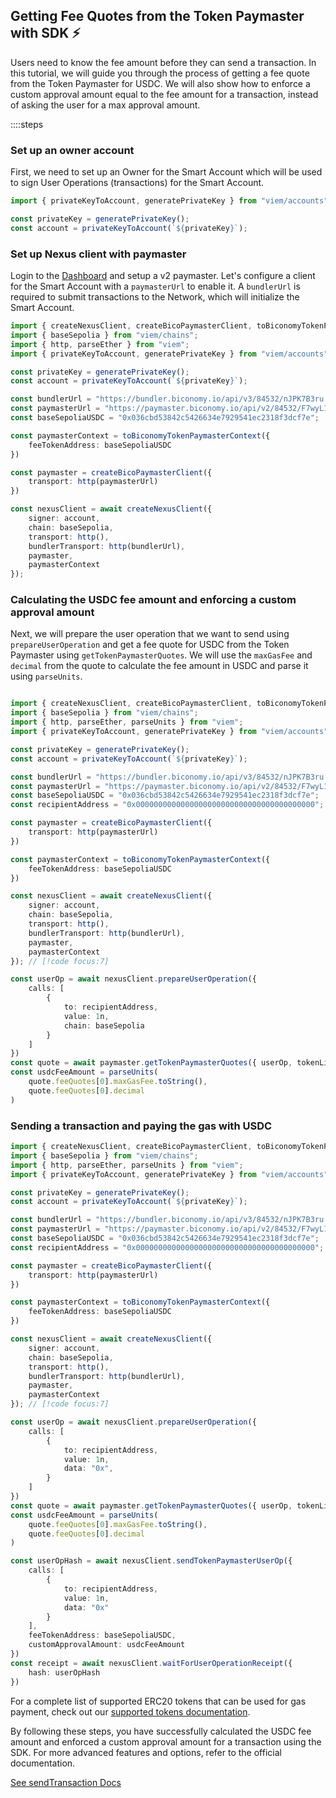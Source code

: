 ## Getting Fee Quotes from the Token Paymaster with SDK ⚡️

Users need to know the fee amount before they can send a transaction. In this tutorial, we will guide you through the process of getting a fee quote from the Token Paymaster for USDC.
We will also show how to  enforce a custom approval amount equal to the fee amount for a transaction, instead of asking the user for a max approval amount.

::::steps

### Set up an owner account
First, we need to set up an Owner for the Smart Account which will be used to sign User Operations (transactions) for the Smart Account.

```typescript twoslash
import { privateKeyToAccount, generatePrivateKey } from "viem/accounts";

const privateKey = generatePrivateKey();
const account = privateKeyToAccount(`${privateKey}`);
```

### Set up Nexus client with paymaster
Login to the [Dashboard](https://dashboard.biconomy.io/) and setup a v2 paymaster. Let's configure a client for the Smart Account with a `paymasterUrl` to enable it. A `bundlerUrl` is required to submit transactions to the Network, which will initialize the Smart Account.

```typescript twoslash
import { createNexusClient, createBicoPaymasterClient, toBiconomyTokenPaymasterContext } from "@biconomy/sdk";
import { baseSepolia } from "viem/chains"; 
import { http, parseEther } from "viem";
import { privateKeyToAccount, generatePrivateKey } from "viem/accounts";

const privateKey = generatePrivateKey();
const account = privateKeyToAccount(`${privateKey}`);

const bundlerUrl = "https://bundler.biconomy.io/api/v3/84532/nJPK7B3ru.dd7f7861-190d-41bd-af80-6877f74b8f44";
const paymasterUrl = "https://paymaster.biconomy.io/api/v2/84532/F7wyL1clz.75a64804-3e97-41fa-ba1e-33e98c2cc703"; // [!code focus:16]
const baseSepoliaUSDC = "0x036cbd53842c5426634e7929541ec2318f3dcf7e"; 

const paymasterContext = toBiconomyTokenPaymasterContext({
    feeTokenAddress: baseSepoliaUSDC
})

const paymaster = createBicoPaymasterClient({
    transport: http(paymasterUrl)
})

const nexusClient = await createNexusClient({
    signer: account,
    chain: baseSepolia,
    transport: http(),
    bundlerTransport: http(bundlerUrl),
    paymaster,
    paymasterContext
});
```

### Calculating the USDC fee amount and enforcing a custom approval amount
Next, we will prepare the user operation that we want to send using `prepareUserOperation` and get a fee quote for USDC from the Token Paymaster using `getTokenPaymasterQuotes`.
We will use the `maxGasFee` and `decimal` from the quote to calculate the fee amount in USDC and parse it using `parseUnits`.

```typescript twoslash

import { createNexusClient, createBicoPaymasterClient, toBiconomyTokenPaymasterContext } from "@biconomy/sdk";
import { baseSepolia } from "viem/chains"; 
import { http, parseEther, parseUnits } from "viem";
import { privateKeyToAccount, generatePrivateKey } from "viem/accounts";

const privateKey = generatePrivateKey();
const account = privateKeyToAccount(`${privateKey}`);

const bundlerUrl = "https://bundler.biconomy.io/api/v3/84532/nJPK7B3ru.dd7f7861-190d-41bd-af80-6877f74b8f44";
const paymasterUrl = "https://paymaster.biconomy.io/api/v2/84532/F7wyL1clz.75a64804-3e97-41fa-ba1e-33e98c2cc703";
const baseSepoliaUSDC = "0x036cbd53842c5426634e7929541ec2318f3dcf7e";
const recipientAddress = "0x0000000000000000000000000000000000000000";

const paymaster = createBicoPaymasterClient({
    transport: http(paymasterUrl)
})

const paymasterContext = toBiconomyTokenPaymasterContext({
    feeTokenAddress: baseSepoliaUSDC
})

const nexusClient = await createNexusClient({
    signer: account,
    chain: baseSepolia,
    transport: http(),
    bundlerTransport: http(bundlerUrl),
    paymaster,
    paymasterContext
}); // [!code focus:7]

const userOp = await nexusClient.prepareUserOperation({
    calls: [
        {
            to: recipientAddress,
            value: 1n,
            chain: baseSepolia
        }
    ]
})
const quote = await paymaster.getTokenPaymasterQuotes({ userOp, tokenList:[baseSepoliaUSDC] })
const usdcFeeAmount = parseUnits(
    quote.feeQuotes[0].maxGasFee.toString(),
    quote.feeQuotes[0].decimal
)
```

### Sending a transaction and paying the gas with USDC
```typescript twoslash
import { createNexusClient, createBicoPaymasterClient, toBiconomyTokenPaymasterContext } from "@biconomy/sdk";
import { baseSepolia } from "viem/chains"; 
import { http, parseEther, parseUnits } from "viem";
import { privateKeyToAccount, generatePrivateKey } from "viem/accounts";

const privateKey = generatePrivateKey();
const account = privateKeyToAccount(`${privateKey}`);

const bundlerUrl = "https://bundler.biconomy.io/api/v3/84532/nJPK7B3ru.dd7f7861-190d-41bd-af80-6877f74b8f44";
const paymasterUrl = "https://paymaster.biconomy.io/api/v2/84532/F7wyL1clz.75a64804-3e97-41fa-ba1e-33e98c2cc703";
const baseSepoliaUSDC = "0x036cbd53842c5426634e7929541ec2318f3dcf7e";
const recipientAddress = "0x0000000000000000000000000000000000000000";

const paymaster = createBicoPaymasterClient({
    transport: http(paymasterUrl)
})

const paymasterContext = toBiconomyTokenPaymasterContext({
    feeTokenAddress: baseSepoliaUSDC
})

const nexusClient = await createNexusClient({
    signer: account,
    chain: baseSepolia,
    transport: http(),
    bundlerTransport: http(bundlerUrl),
    paymaster,
    paymasterContext
}); // [!code focus:7]

const userOp = await nexusClient.prepareUserOperation({
    calls: [
        {
            to: recipientAddress,
            value: 1n,
            data: "0x",
        }
    ]
})
const quote = await paymaster.getTokenPaymasterQuotes({ userOp, tokenList:[baseSepoliaUSDC] })
const usdcFeeAmount = parseUnits(
    quote.feeQuotes[0].maxGasFee.toString(),
    quote.feeQuotes[0].decimal
)

const userOpHash = await nexusClient.sendTokenPaymasterUserOp({
    calls: [
        {
            to: recipientAddress,
            value: 1n,
            data: "0x"
        }
    ],
    feeTokenAddress: baseSepoliaUSDC,
    customApprovalAmount: usdcFeeAmount
})
const receipt = await nexusClient.waitForUserOperationReceipt({
    hash: userOpHash
})
```

For a complete list of supported ERC20 tokens that can be used for gas payment, check out our [supported tokens documentation](/contractsAndAudits#token-paymaster-supported-tokens).

By following these steps, you have successfully calculated the USDC fee amount and enforced a custom approval amount for a transaction using the SDK. For more advanced features and options, refer to the official documentation.

[See sendTransaction Docs](/nexus-client/methods#sendtransaction)
